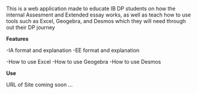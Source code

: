 This is a web application made to educate IB DP students on how the internal Assesment and Extended essay works, as well as teach how to use tools such as Excel, Geogebra, and Desmos which they will need through out their DP journey

**Features**

-IA format and explanation
-EE format and explanation

-How to use Excel
-How to use Geogebra
-How to use Desmos

**Use**

URL of Site coming soon ...